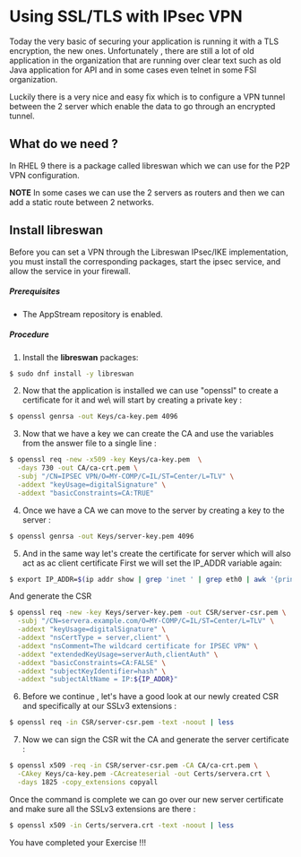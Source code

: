 # Using SSL/TLS with IPsec VPN

Today the very basic of securing your application is running it with a TLS encryption, the new ones.
Unfortunately , there are still a lot of old application in the organization that are running over clear text such as old Java application for API and in some cases even telnet in some FSI organization.

Luckily there is a very nice and easy fix which is to configure a VPN tunnel between the 2 server which enable the data to go through an encrypted tunnel.

## What do we need ?

In RHEL 9 there is a package called libreswan which we can use for the P2P VPN configuration.

**NOTE**
In some cases we can use the 2 servers as routers and then we can add a static route between 2 networks.

## Install libreswan

Before you can set a VPN through the Libreswan IPsec/IKE implementation, you must install the corresponding packages, start the ipsec service, and allow the service in your firewall. 

##### Prerequisites
- The AppStream repository is enabled. 

##### Procedure

1. Install the **libreswan** packages: 
```bash
$ sudo dnf install -y libreswan
```

2. Now that the application is installed we can use "openssl" to create a certificate for it and we\\
   will start by creating a private key : 
```bash
$ openssl genrsa -out Keys/ca-key.pem 4096
```
3. Now that we have a key we can create the CA and use the variables from the answer file to a single line :
```bash
$ openssl req -new -x509 -key Keys/ca-key.pem  \
  -days 730 -out CA/ca-crt.pem \
  -subj "/CN=IPSEC VPN/O=MY-COMP/C=IL/ST=Center/L=TLV" \
  -addext "keyUsage=digitalSignature" \
  -addext "basicConstraints=CA:TRUE"
```

4. Once we have a CA we can move to the server by creating a key to the server :
```bash
$ openssl genrsa -out Keys/server-key.pem 4096
```

5. And in the same way let's create the certificate for server which will also act as ac client certificate 
   First we will set the IP_ADDR variable again:
```bash
$ export IP_ADDR=$(ip addr show | grep 'inet ' | grep eth0 | awk '{print $2}' | awk -F \/ '{print $1}')
```
   And generate the CSR
```bash
$ openssl req -new -key Keys/server-key.pem -out CSR/server-csr.pem \
  -subj "/CN=servera.example.com/O=MY-COMP/C=IL/ST=Center/L=TLV" \
  -addext "keyUsage=digitalSignature" \
  -addext "nsCertType = server,client" \
  -addext "nsComment=The wildcard certificate for IPSEC VPN" \
  -addext "extendedKeyUsage=serverAuth,clientAuth" \
  -addext "basicConstraints=CA:FALSE" \
  -addext "subjectKeyIdentifier=hash" \
  -addext "subjectAltName = IP:${IP_ADDR}"
```

6. Before we continue , let's have a good look at our newly created CSR and specifically at our SSLv3 extensions :
```bash
$ openssl req -in CSR/server-csr.pem -text -noout | less
```

7. Now we can sign the CSR wit the CA and generate the server certificate :
```bash
$ openssl x509 -req -in CSR/server-csr.pem -CA CA/ca-crt.pem \
  -CAkey Keys/ca-key.pem -CAcreateserial -out Certs/servera.crt \
  -days 1825 -copy_extensions copyall
```
   Once the command is complete we can go over our new server certificate and make sure all the SSLv3 extensions are there :
```bash
$ openssl x509 -in Certs/servera.crt -text -noout | less
```


You have completed your Exercise !!!